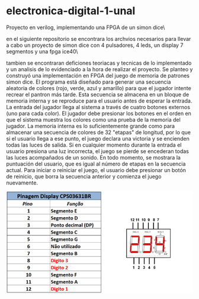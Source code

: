 # electronica-digital-1-unal
Proyecto en verilog, implementando una FPGA de un simon dice\\

en el siguiente repositorio se encontrara los archvios necesarios para llevar a cabo un proyecto de simon dice con 4 pulsadores, 4 leds, un display 7 segmentos y una fpga ice40\\

tambien se encontraran deficiones teoriacas y tecnicas de lo implementado y un analisis de lo evidenciado a la hora de realizar el proyecto.
Se planteo y construyó una implementación en FPGA del juego de memoria de patrones simon dice. El programa está diseñado para generar una secuencia aleatoria de colores (rojo, verde, azul y amarillo) para que el jugador intente recrear el pantron más tarde. Esta secuencia se almacena en un bloque de memoria interna y se reproduce para el usuario antes de esperar la entrada. La entrada del jugador llega al sistema a través de cuatro botones externos (uno para cada color). El jugador debe presionar los botones en el orden en que el sistema muestra los colores como una prueba de la memoria del jugador. La memoria interna es lo suficientemente grande como para almacenar una secuencia de colores de 32 "etapas" de longitud, por lo que si el usuario llega a ese punto, el juego declara una victoria y se encienden todas las luces de salida. Si en cualquier momento durante la entrada el usuario presiona una luz incorrecta, el juego se pierde se encederan todas las luces acompañados de un sonido. En todo momento, se mostrara la puntuación del usuario, que es igual al número de etapas en la secuencia actual. Para iniciar o reiniciar el juego, el usuario debe presionar un botón de reinicio, que borra la secuencia anterior y comienza el juego nuevamente.

![](https://github.com/DiegoOlaya7/electronica-digital-1-unal/blob/main/pines%207%20segmentos.jpg)
